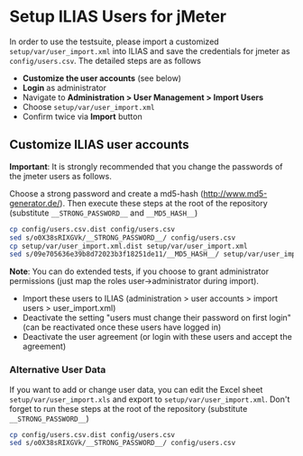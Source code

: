 # Setup ILIAS Users for jMeter

In order to use the testsuite, please import a customized `setup/var/user_import.xml` into ILIAS and save the credentials for jmeter as `config/users.csv`. The detailed steps are as follows

* **Customize the user accounts** (see below)
* **Login** as administrator
* Navigate to **Administration > User Management > Import Users**
* Choose `setup/var/user_import.xml`
* Confirm twice via **Import** button

## Customize ILIAS user accounts

**Important**: It is strongly recommended that you change the passwords of the jmeter users as follows.

Choose a strong password and create a md5-hash (http://www.md5-generator.de/). Then execute these steps at the root of the repository (substitute `__STRONG_PASSWORD__` and `__MD5_HASH__`)

```bash
cp config/users.csv.dist config/users.csv
sed s/o0X38sRIXGVk/__STRONG_PASSWORD__/ config/users.csv
cp setup/var/user_import.xml.dist setup/var/user_import.xml
sed s/09e705636e39b8d72023b3f18251de11/__MD5_HASH__/ setup/var/user_import.xml
```

**Note**: You can do extended tests, if you choose to grant administrator permissions
(just map the roles user->administrator during import).

* Import these users to ILIAS (administration > user accounts > import users > user_import.xml)
* Deactivate the setting "users must change their password on first login" (can be reactivated once these users have logged in)
* Deactivate the user agreement (or login with these users and accept the agreement)

### Alternative User Data

If you want to add or change user data, you can edit the Excel sheet `setup/var/user_import.xls` and export to `setup/var/user_import.xml`. Don't forget to run these steps at the root of the repository (substitute `__STRONG_PASSWORD__`)
```bash
cp config/users.csv.dist config/users.csv
sed s/o0X38sRIXGVk/__STRONG_PASSWORD__/ config/users.csv
```
